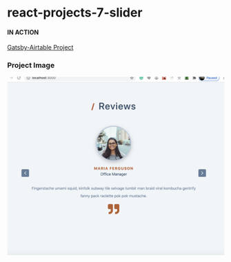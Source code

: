 # react-projects-7-slider

#### IN ACTION

[Gatsby-Airtable Project](https://gatsby-airtable-design-project.netlify.app/)

### Project Image

![](image.png)
